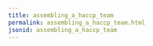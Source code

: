 ```yaml
---
title: assembling_a_haccp_team
permalink: assembling_a_haccp_team.html
jsonid: assembling_a_haccp_team
---
```

